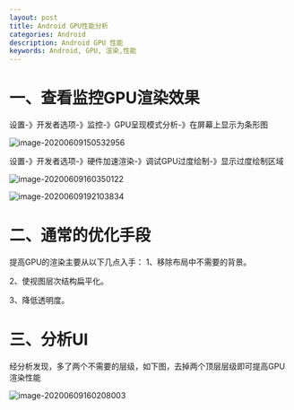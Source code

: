 ```yaml
---
layout: post
title: Android GPU性能分析
categories: Android
description: Android GPU 性能
keywords: Android, GPU, 渲染,性能
---
```

# 一、查看监控GPU渲染效果

设置-》开发者选项-》监控-》GPU呈现模式分析-》在屏幕上显示为条形图

![image-20200609150532956](C:\Users\brian\AppData\Roaming\Typora\typora-user-images\image-20200609150532956.png)





设置-》开发者选项-》硬件加速渲染-》调试GPU过度绘制-》显示过度绘制区域



![image-20200609160350122](C:\Users\brian\AppData\Roaming\Typora\typora-user-images\image-20200609160350122.png)



![image-20200609192103834](C:\Users\brian\AppData\Roaming\Typora\typora-user-images\image-20200609192103834.png)



# 二、通常的优化手段

提高GPU的渲染主要从以下几点入手：
1、移除布局中不需要的背景。

2、使视图层次结构扁平化。

3、降低透明度。



# 三、分析UI

经分析发现，多了两个不需要的层级，如下图，去掉两个顶层层级即可提高GPU渲染性能

![image-20200609160208003](C:\Users\brian\AppData\Roaming\Typora\typora-user-images\image-20200609160208003.png)



